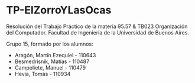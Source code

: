 # TP-ElZorroYLasOcas
Resolución del Trabajo Práctico de la materia 95.57 &amp; TB023 Organización del Computador. Facultad de Ingeniería de la Universidad de Buenos Aires.

Grupo 15, formado por los alumnos:

<ul>
  <li>Aragón, Martín Ezequiel - 110643</li>
  <li>Besmedrisnik, Matías - 110487</li>
  <li>Campoliete, Manuel - 110479</li>
  <li>Hevia, Tomás - 110934</li>
</ul>
